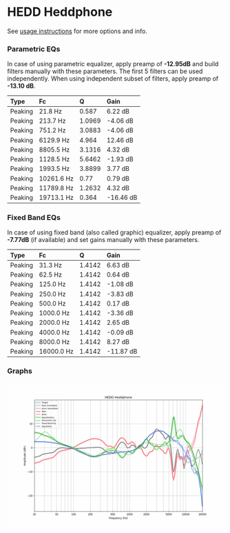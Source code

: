 # HEDD Heddphone
See [usage instructions](https://github.com/jaakkopasanen/AutoEq#usage) for more options and info.

### Parametric EQs
In case of using parametric equalizer, apply preamp of **-12.95dB** and build filters manually
with these parameters. The first 5 filters can be used independently.
When using independent subset of filters, apply preamp of **-13.10 dB**.

| Type    | Fc         |      Q | Gain      |
|:--------|:-----------|:-------|:----------|
| Peaking | 21.8 Hz    | 0.587  | 6.22 dB   |
| Peaking | 213.7 Hz   | 1.0969 | -4.06 dB  |
| Peaking | 751.2 Hz   | 3.0883 | -4.06 dB  |
| Peaking | 6129.9 Hz  | 4.964  | 12.46 dB  |
| Peaking | 8805.5 Hz  | 3.1316 | 4.32 dB   |
| Peaking | 1128.5 Hz  | 5.6462 | -1.93 dB  |
| Peaking | 1993.5 Hz  | 3.8899 | 3.77 dB   |
| Peaking | 10261.6 Hz | 0.77   | 0.79 dB   |
| Peaking | 11789.8 Hz | 1.2632 | 4.32 dB   |
| Peaking | 19713.1 Hz | 0.364  | -16.46 dB |

### Fixed Band EQs
In case of using fixed band (also called graphic) equalizer, apply preamp of **-7.77dB**
(if available) and set gains manually with these parameters.

| Type    | Fc         |      Q | Gain      |
|:--------|:-----------|:-------|:----------|
| Peaking | 31.3 Hz    | 1.4142 | 6.63 dB   |
| Peaking | 62.5 Hz    | 1.4142 | 0.64 dB   |
| Peaking | 125.0 Hz   | 1.4142 | -1.08 dB  |
| Peaking | 250.0 Hz   | 1.4142 | -3.83 dB  |
| Peaking | 500.0 Hz   | 1.4142 | 0.17 dB   |
| Peaking | 1000.0 Hz  | 1.4142 | -3.36 dB  |
| Peaking | 2000.0 Hz  | 1.4142 | 2.65 dB   |
| Peaking | 4000.0 Hz  | 1.4142 | -0.09 dB  |
| Peaking | 8000.0 Hz  | 1.4142 | 8.27 dB   |
| Peaking | 16000.0 Hz | 1.4142 | -11.87 dB |

### Graphs
![](./HEDD%20Heddphone.png)